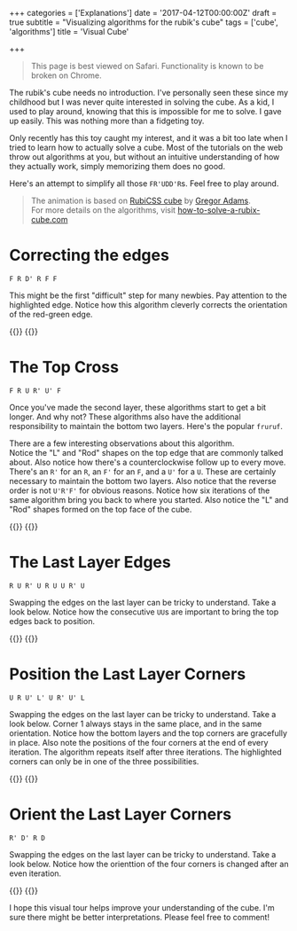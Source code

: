 +++
categories = ['Explanations']
date = '2017-04-12T00:00:00Z'
draft = true
subtitle = "Visualizing algorithms for the rubik's cube"
tags = ['cube', 'algorithms']
title = 'Visual Cube'

+++
> This page is best viewed on Safari. Functionality is known to be broken on Chrome.

The rubik's cube needs no introduction. I've personally seen these since my childhood but I was never quite interested in solving the cube. As a kid, I used to play around, knowing that this is impossible for me to solve. I gave up easily. This was nothing more than a fidgeting toy.

Only recently has this toy caught my interest, and it was a bit too late when I tried to learn how to actually solve a cube. Most of the tutorials on the web throw out algorithms at you, but without an intuitive understanding of how they actually work, simply memorizing them does no good.

Here's an attempt to simplify all those `FR'UDD'R`s. Feel free to play around.

>The animation is based on [RubiCSS cube](https://codepen.io/pixelass/pen/CsItl) by [Gregor Adams](https://codepen.io/pixelass).  
>For more details on the algorithms, visit  [how-to-solve-a-rubix-cube.com](https://how-to-solve-a-rubix-cube.com/)

# Correcting the edges

`F R D' R F F`

This might be the first "difficult" step for many newbies. Pay attention to the highlighted edge. Notice how this algorithm cleverly corrects the orientation of the red-green edge.

{{<rawhtml>}}
    <object type="text/html" style="width: 100%; height: 500px" data="frdrff.html"></object>
{{</rawhtml>}}

# The Top Cross

`F R U R' U' F`

Once you've made the second layer, these algorithms start to get a bit longer. And why not? These algorithms also have the additional responsibility to maintain the bottom two layers. Here's the popular `fruruf`.

There are a few interesting observations about this algorithm.  
Notice the "L" and "Rod" shapes on the top edge that are commonly talked about. Also notice how there's a counterclockwise follow up to every move. There's an `R'` for an `R`, an `F'` for an `F`, and a `U'` for a `U`. These are certainly necessary to maintain the bottom two layers. Also notice that the reverse order is  not `U'R'F'` for obvious reasons.
Notice how six iterations of the same algorithm bring you back to where you started. Also notice the "L" and "Rod" shapes formed on the top face of the cube.

{{<rawhtml>}}
    <object type="text/html" style="width: 100%; height: 500px" data="fruruf.html"></object>
{{</rawhtml>}}

# The Last Layer Edges

`R U R' U R U U R' U`

Swapping the edges on the last layer can be tricky to understand. Take a look below.
Notice how the consecutive `UU`s are important to bring the top edges back to position.

{{<rawhtml>}}
    <object type="text/html" style="width: 100%; height: 500px" data="rururuuru.html"></object>
{{</rawhtml>}}

# Position the Last Layer Corners

`U R U' L' U R' U' L`

Swapping the edges on the last layer can be tricky to understand. Take a look below.
Corner 1 always stays in the same place, and in the same orientation. Notice how the bottom layers and the top corners are gracefully in place.
Also note the positions of the four corners at the end of every iteration. The algorithm repeats itself after three iterations. The highlighted corners can only be in one of the three possibilities.

{{<rawhtml>}}
    <object type="text/html" style="width: 100%; height: 500px" data="urulurul.html"></object>
{{</rawhtml>}}

# Orient the Last Layer Corners

`R' D' R D`

Swapping the edges on the last layer can be tricky to understand. Take a look below.
Notice how the orienttion of the four corners is changed after an even iteration.

{{<rawhtml>}}
    <object type="text/html" style="width: 100%; height: 500px" data="rdrd.html"></object>
{{</rawhtml>}}

I hope this visual tour helps improve your understanding of the cube. I'm sure there might be better interpretations. Please feel free to comment!
